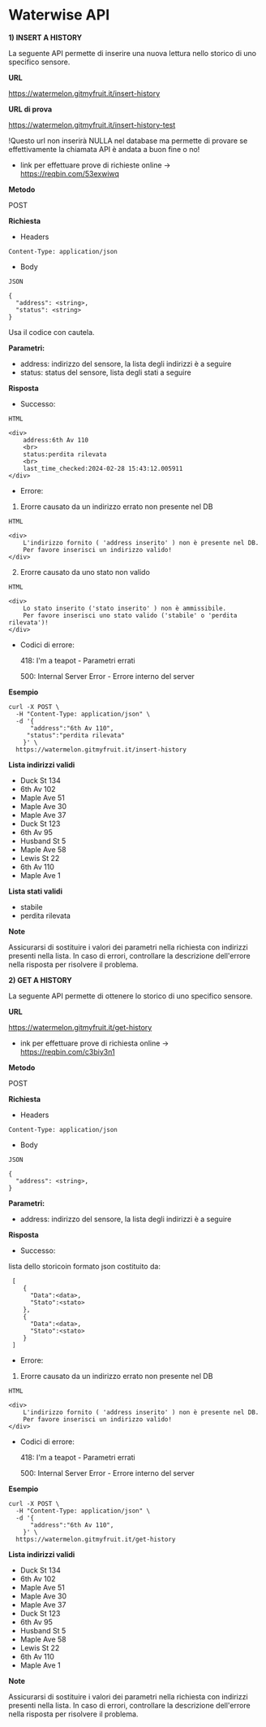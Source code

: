 # Waterwise API

**1) INSERT A HISTORY**

La seguente API permette di inserire una nuova lettura nello storico di uno specifico sensore.

**URL**

https://watermelon.gitmyfruit.it/insert-history

**URL di prova**
 
https://watermelon.gitmyfruit.it/insert-history-test

!Questo url non inserirà NULLA nel database ma permette di provare se effettivamente la chiamata API è andata a buon fine o no!

- link per effettuare prove di richieste online -> https://reqbin.com/53exwiwq

**Metodo**

POST

**Richiesta**

* Headers

```
Content-Type: application/json 
```

* Body 
```
JSON

{
  "address": <string>,
  "status": <string>
}
```

Usa il codice con cautela.

**Parametri:**

* address: indirizzo del sensore, la lista degli indirizzi è a seguire
* status: status del sensore, lista degli stati a seguire


**Risposta**

* Successo:

```
HTML

<div> 
    address:6th Av 110 
    <br> 
    status:perdita rilevata
    <br> 
    last_time_checked:2024-02-28 15:43:12.005911
</div>
```


* Errore:


1) Erorre causato da un indirizzo errato non presente nel DB
```
HTML

<div> 
    L'indirizzo fornito ( 'address inserito' ) non è presente nel DB. 
    Per favore inserisci un indirizzo valido! 
</div>
```

2) Erorre causato da uno stato non valido
```
HTML

<div> 
    Lo stato inserito ('stato inserito' ) non è ammissibile. 
    Per favore inserisci uno stato valido ('stabile' o 'perdita rilevata')! 
</div>
```

* Codici di errore:

    418: I'm a teapot - Parametri errati

    500: Internal Server Error - Errore interno del server

**Esempio**

```
curl -X POST \
  -H "Content-Type: application/json" \
  -d '{
      "address":"6th Av 110",
     "status":"perdita rilevata"
    }' \
  https://watermelon.gitmyfruit.it/insert-history
```

**Lista indirizzi validi**

* Duck St 134
* 6th Av 102
* Maple Ave 51
* Maple Ave 30
* Maple Ave 37
* Duck St 123
* 6th Av 95
* Husband St 5
* Maple Ave 58
* Lewis St 22
* 6th Av 110
* Maple Ave 1


**Lista stati validi**

* stabile
* perdita rilevata

  

**Note**

Assicurarsi di sostituire i valori dei parametri nella richiesta con indirizzi presenti nella lista.
In caso di errori, controllare la descrizione dell'errore nella risposta per risolvere il problema.





**2) GET A HISTORY**

La seguente API permette di ottenere lo storico di uno specifico sensore.

**URL**

https://watermelon.gitmyfruit.it/get-history

- ink per effettuare prove di richiesta online -> https://reqbin.com/c3biy3n1

**Metodo**

POST

**Richiesta**

* Headers

```
Content-Type: application/json 
```

* Body 
```
JSON

{
  "address": <string>,
}
```

**Parametri:**

* address: indirizzo del sensore, la lista degli indirizzi è a seguire

**Risposta**

* Successo:

lista dello storicoin formato json costituito da:

```
 [
    {
      "Data":<data>,
      "Stato":<stato>
    },
    {
      "Data":<data>,
      "Stato":<stato>
    }
 ]
```

* Errore:


1) Erorre causato da un indirizzo errato non presente nel DB
```
HTML

<div> 
    L'indirizzo fornito ( 'address inserito' ) non è presente nel DB. 
    Per favore inserisci un indirizzo valido! 
</div>
```

* Codici di errore:

    418: I'm a teapot - Parametri errati

    500: Internal Server Error - Errore interno del server

**Esempio**

```
curl -X POST \
  -H "Content-Type: application/json" \
  -d '{
      "address":"6th Av 110",
    }' \
  https://watermelon.gitmyfruit.it/get-history
```

**Lista indirizzi validi**

* Duck St 134
* 6th Av 102
* Maple Ave 51
* Maple Ave 30
* Maple Ave 37
* Duck St 123
* 6th Av 95
* Husband St 5
* Maple Ave 58
* Lewis St 22
* 6th Av 110
* Maple Ave 1


**Note**

Assicurarsi di sostituire i valori dei parametri nella richiesta con indirizzi presenti nella lista.
In caso di errori, controllare la descrizione dell'errore nella risposta per risolvere il problema.

